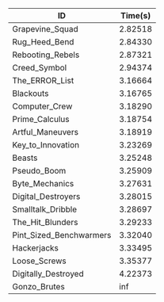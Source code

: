 |ID|Time(s)|
|-|-|
|Grapevine_Squad|2.82518|
|Rug_Heed_Bend|2.84330|
|Rebooting_Rebels|2.87321|
|Creed_Symbol|2.94374|
|The_ERROR_List|3.16664|
|Blackouts|3.16765|
|Computer_Crew|3.18290|
|Prime_Calculus|3.18754|
|Artful_Maneuvers|3.18919|
|Key_to_Innovation|3.23269|
|Beasts|3.25248|
|Pseudo_Boom|3.25909|
|Byte_Mechanics|3.27631|
|Digital_Destroyers|3.28015|
|Smalltalk_Dribble|3.28697|
|The_Hit_Blunders|3.29233|
|Pint_Sized_Benchwarmers|3.32040|
|Hackerjacks|3.33495|
|Loose_Screws|3.35377|
|Digitally_Destroyed|4.22373|
|Gonzo_Brutes|inf|
